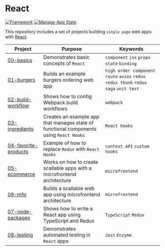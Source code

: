 # React

[![Framework](https://img.shields.io/badge/Framework-React-61DAFB?style=flat&logo=React)](https://reactjs.org/)
[![Manage App State](https://img.shields.io/badge/-Redux-764ABC?style=flat&logo=Redux)](https://redux.js.org/)

This repository includes a set of projects building `single page` web apps with [React](https://reactjs.org/).

| Project | Purpose | Keywords |
|---------|---------|----------|
| [00-basics](./00-basics) | Demonstrates basic concepts of `React` | `component` `jsx` `props` `state` `binding` |
| [01-burgers](./01-burgers) | Builds an example burgers ordering web app | `high order component` `route` `axios` `redux` `redux thunk` `redux saga` `unit test` |
| [02-build-workflow](./02-build-workflow) | Shows how to config Webpack build workflows | `webpack` |
| [03-ingredients](./03-ingredients) | Creates an example app that manages state of functional components using `React Hooks` | `React hooks` |
| [04-favorite-products](./04-favorite-products) | Example of how to replace `Redux` with `React Hooks` | `context API` `custom hooks` |
| [05-ecommerce](./05-ecommerce) | Works on how to create scallable apps with a microfrontend architecture | `microfrontend` |
| [06-mfp](./06-mfp) | Builds a scallable web app using microfrontend architecture | `microfrontend` |
| [07-node-packages](./07-node-packages) | Shows how to write a React app using TypeScript and Redux | `TypeScript` `Redux` |
| [08-testing](./08-testing) | Demonstrates automated testing in `React` apps | `Jest` `Enzyme` |
